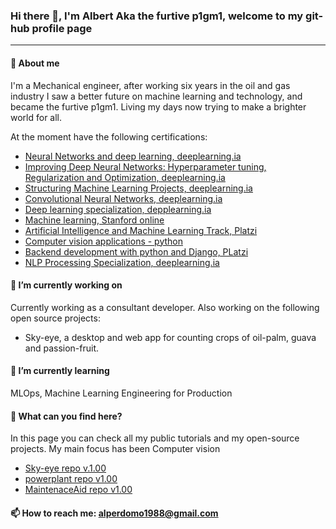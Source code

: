 ### Hi there 👋, I'm Albert Aka the furtive p1gm1, welcome to my git-hub profile page
--------------------------------------------

#### 💬 About me

I'm a Mechanical engineer, after working six years in the oil and gas industry I saw a better future on machine learning and technology, 
and became the furtive p1gm1. Living my days now trying to make a brighter world for all.

At the moment have the following certifications:

* [Neural Networks and deep learning, deeplearning.ia](https://coursera.org/share/6faf620ba44adcd3064053df0f38c095)
* [Improving Deep Neural Networks: Hyperparameter tuning, Regularization and Optimization, deeplearning.ia](https://coursera.org/share/ef278dc9fa2ca34892b157d4a617a126)
* [Structuring Machine Learning Projects, deeplearning.ia](https://coursera.org/share/a0ed22fc39918e37ea32f9aa0dc718ee)
* [Convolutional Neural Networks, deeplearning.ia](https://coursera.org/share/a0ed22fc39918e37ea32f9aa0dc718ee)
* [Deep learning specialization, depplearning.ia](https://coursera.org/share/efe61bb0b8d9b77d8e4c817e314c78df)
* [Machine learning, Stanford online](https://coursera.org/share/93493127a6de8fa986309e2d1ba66311)
* [Artificial Intelligence and Machine Learning Track, Platzi](https://platzi.com/p/aperdomo1988/ruta/5-ai/diploma/detalle/)
* [Computer vision applications - python](https://courses.opencv.org/certificates/7372156b9c644e008b173447d23b27f7)
* [Backend development with python and Django, PLatzi](https://platzi.com/p/aperdomo1988/ruta/3-backend-python/diploma/detalle/)
* [NLP Processing Specialization, deeplearning.ia](https://coursera.org/share/ef5e2194ad27bbdf5e7364f7303a5b3f)

#### 🔭 I’m currently working on

Currently working as a consultant developer. Also working on the following
open source projects:

* Sky-eye, a desktop and web app for counting crops of oil-palm, guava and passion-fruit.

#### 🌱 I’m currently learning

MLOps, Machine Learning Engineering for Production

#### 🤔 What can you find here?

In this page you can check all my public tutorials and my open-source projects.
My main focus has been Computer vision

* [Sky-eye repo v.1.00](https://github.com/p1gm1/Sky-eye_desktop)
* [powerplant repo v1.00](https://github.com/p1gm1/powerplant)
* [MaintenaceAid repo v1.00](https://github.com/p1gm1/MaintenaceAid)

#### 📫 How to reach me: **alperdomo1988@gmail.com**

<!--
**p1gm1/p1gm1** is a ✨ _special_ ✨ repository because its `README.md` (this file) appears on your GitHub profile.

Here are some ideas to get you started:

- 🔭 I’m currently working on ...
- 🌱 I’m currently learning ...
- 👯 I’m looking to collaborate on ...
- 🤔 I’m looking for help with ...
- 💬 Ask me about ...
- 📫 How to reach me: ...
- 😄 Pronouns: ...
- ⚡ Fun fact: ...
-->
